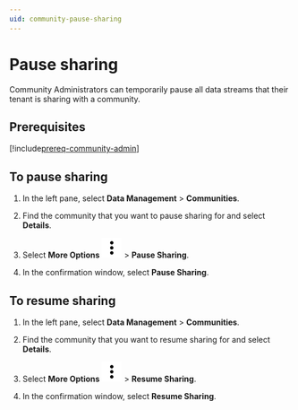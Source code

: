 ```yaml
---
uid: community-pause-sharing
---
```


# Pause sharing

Community Administrators can temporarily pause all data streams that their tenant is sharing with a community.

## Prerequisites

[!include[prereq-community-admin](includes/prereq-community-admin.md)]

## To pause sharing

1. In the left pane, select **Data Management** > **Communities**.

1. Find the community that you want to pause sharing for and select **Details**.

1. Select **More Options** ![More Options](../_icons/dots-vertical.svg) > **Pause Sharing**.<!-- TODO: Confirm button-->

1. In the confirmation window, select **Pause Sharing**.<!-- TODO: Confirm step-->

## To resume sharing

1. In the left pane, select **Data Management** > **Communities**.

1. Find the community that you want to resume sharing for and select **Details**.

1. Select **More Options** ![More Options](../_icons/dots-vertical.svg) > **Resume Sharing**.<!-- TODO: Confirm button-->

1. In the confirmation window, select **Resume Sharing**.<!-- TODO: Confirm step-->
